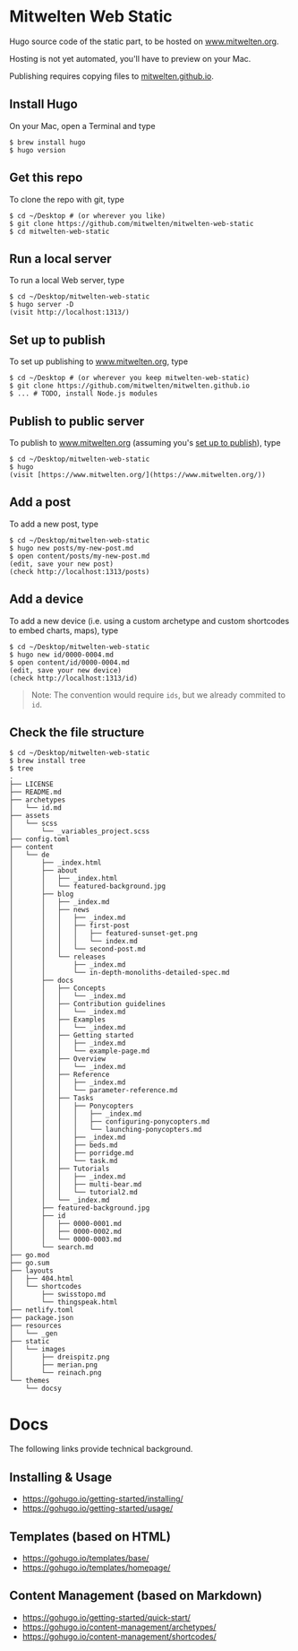 # Mitwelten Web Static
Hugo source code of the static part, to be hosted on www.mitwelten.org.

Hosting is not yet automated, you'll have to preview on your Mac.

Publishing requires copying files to [mitwelten.github.io](https://github.com/mitwelten/mitwelten.github.io).

## Install Hugo
On your Mac, open a Terminal and type

```
$ brew install hugo
$ hugo version
```

## Get this repo
To clone the repo with git, type

```
$ cd ~/Desktop # (or wherever you like)
$ git clone https://github.com/mitwelten/mitwelten-web-static
$ cd mitwelten-web-static
```

## Run a local server
To run a local Web server, type

```
$ cd ~/Desktop/mitwelten-web-static
$ hugo server -D
(visit http://localhost:1313/)
```

## Set up to publish
To set up publishing to www.mitwelten.org, type

```
$ cd ~/Desktop # (or wherever you keep mitwelten-web-static)
$ git clone https://github.com/mitwelten/mitwelten.github.io
$ ... # TODO, install Node.js modules
```

## Publish to public server
To publish to www.mitwelten.org (assuming you's [set up to publish](#set-up-to-publish)), type

```
$ cd ~/Desktop/mitwelten-web-static
$ hugo
(visit [https://www.mitwelten.org/](https://www.mitwelten.org/))
```

## Add a post
To add a new post, type

```
$ cd ~/Desktop/mitwelten-web-static
$ hugo new posts/my-new-post.md
$ open content/posts/my-new-post.md
(edit, save your new post)
(check http://localhost:1313/posts)
```

## Add a device
To add a new device (i.e. using a custom archetype and custom shortcodes to embed charts, maps), type

```
$ cd ~/Desktop/mitwelten-web-static
$ hugo new id/0000-0004.md
$ open content/id/0000-0004.md
(edit, save your new device)
(check http://localhost:1313/id)
```
> Note: The convention would require `ids`, but we already commited to `id`.

## Check the file structure
```
$ cd ~/Desktop/mitwelten-web-static
$ brew install tree
$ tree
.
├── LICENSE
├── README.md
├── archetypes
│   └── id.md
├── assets
│   └── scss
│       └── _variables_project.scss
├── config.toml
├── content
│   └── de
│       ├── _index.html
│       ├── about
│       │   ├── _index.html
│       │   └── featured-background.jpg
│       ├── blog
│       │   ├── _index.md
│       │   ├── news
│       │   │   ├── _index.md
│       │   │   ├── first-post
│       │   │   │   ├── featured-sunset-get.png
│       │   │   │   └── index.md
│       │   │   └── second-post.md
│       │   └── releases
│       │       ├── _index.md
│       │       └── in-depth-monoliths-detailed-spec.md
│       ├── docs
│       │   ├── Concepts
│       │   │   └── _index.md
│       │   ├── Contribution guidelines
│       │   │   └── _index.md
│       │   ├── Examples
│       │   │   └── _index.md
│       │   ├── Getting started
│       │   │   ├── _index.md
│       │   │   └── example-page.md
│       │   ├── Overview
│       │   │   └── _index.md
│       │   ├── Reference
│       │   │   ├── _index.md
│       │   │   └── parameter-reference.md
│       │   ├── Tasks
│       │   │   ├── Ponycopters
│       │   │   │   ├── _index.md
│       │   │   │   ├── configuring-ponycopters.md
│       │   │   │   └── launching-ponycopters.md
│       │   │   ├── _index.md
│       │   │   ├── beds.md
│       │   │   ├── porridge.md
│       │   │   └── task.md
│       │   ├── Tutorials
│       │   │   ├── _index.md
│       │   │   ├── multi-bear.md
│       │   │   └── tutorial2.md
│       │   └── _index.md
│       ├── featured-background.jpg
│       ├── id
│       │   ├── 0000-0001.md
│       │   ├── 0000-0002.md
│       │   └── 0000-0003.md
│       └── search.md
├── go.mod
├── go.sum
├── layouts
│   ├── 404.html
│   └── shortcodes
│       ├── swisstopo.md
│       └── thingspeak.html
├── netlify.toml
├── package.json
├── resources
│   └── _gen
├── static
│   └── images
│       ├── dreispitz.png
│       ├── merian.png
│       └── reinach.png
└── themes
    └── docsy

```

# Docs
The following links provide technical background.

## Installing & Usage
* https://gohugo.io/getting-started/installing/
* https://gohugo.io/getting-started/usage/

## Templates (based on HTML)
* https://gohugo.io/templates/base/
* https://gohugo.io/templates/homepage/

## Content Management (based on Markdown)
* https://gohugo.io/getting-started/quick-start/
* https://gohugo.io/content-management/archetypes/
* https://gohugo.io/content-management/shortcodes/
